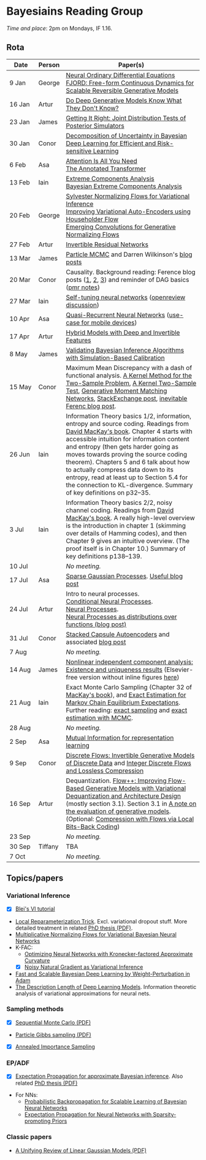 # Bayesiains Reading Group

*Time and place*: 2pm on Mondays, IF 1.16.

## Rota

| Date  | Person | Paper(s) |
| --- | --- | --- |
| 9&nbsp;Jan&nbsp;&nbsp;&nbsp;&nbsp;| George | [Neural Ordinary Differential Equations](https://arxiv.org/abs/1806.07366)<br/>[FJORD: Free-form Continuous Dynamics for Scalable Reversible Generative Models](https://arxiv.org/abs/1810.01367) |
| 16 Jan | Artur | [Do Deep Generative Models Know What They Don't Know?](https://arxiv.org/abs/1810.09136) |
| 23 Jan | James | [Getting It Right: Joint Distribution Tests of Posterior Simulators](https://www.jstor.org/stable/27590449) |
| 30 Jan | Conor | [Decomposition of Uncertainty in Bayesian Deep Learning for Efficient and Risk-sensitive Learning](https://arxiv.org/abs/1710.07283) |
| 6 Feb | Asa | [Attention Is All You Need](https://arxiv.org/abs/1706.03762) <br/> [The Annotated Transformer](http://nlp.seas.harvard.edu/2018/04/03/attention.html) |
| 13 Feb | Iain | [Extreme Components Analysis](https://papers.nips.cc/paper/2517-extreme-components-analysis) <br/> [Bayesian Extreme Components Analysis](https://www.ics.uci.edu/~welling/publications/papers/BayesianXCA_IJCAI09%28color%29.pdf) |
| 20 Feb | George | [Sylvester Normalizing Flows for Variational Inference](https://arxiv.org/abs/1803.05649) <br/> [Improving Variational Auto-Encoders using Householder Flow](https://arxiv.org/abs/1611.09630) <br/> [Emerging Convolutions for Generative Normalizing Flows](https://arxiv.org/abs/1901.11137) |
| 27 Feb | Artur | [Invertible Residual Networks](https://arxiv.org/abs/1811.00995) |
| 13 Mar | James | [Particle MCMC](http://dx.doi.org/10.1111/j.1467-9868.2009.00736.x) and Darren Wilkinson's [blog posts](https://darrenjw.wordpress.com/2014/01/25/introduction-to-the-particle-gibbs-sampler/) |
| 20 Mar | Conor | Causality. Background reading: Ference blog posts ([1](https://www.inference.vc/untitled/), [2](https://www.inference.vc/causal-inference-2-illustrating-interventions-in-a-toy-example/), [3](https://www.inference.vc/causal-inference-3-counterfactuals/)) and reminder of DAG basics ([pmr notes](https://www.inf.ed.ac.uk/teaching/courses/pmr/18-19/assets/slides/slides03b.pdf)) |
| 27 Mar | Iain | [Self-tuning neural networks](https://arxiv.org/abs/1903.03088) ([openreview discussion](https://openreview.net/forum?id=r1eEG20qKQ)) |
| 10 Apr | Asa | [Quasi-Recurrent Neural Networks](https://arxiv.org/abs/1611.01576) ([use-case for mobile devices](https://ai.googleblog.com/2019/03/rnn-based-handwriting-recognition-in.html))
| 17 Apr | Artur | [Hybrid Models with Deep and Invertible Features](https://arxiv.org/abs/1902.02767) |
| 8 May  | James | [Validating Bayesian Inference Algorithms with Simulation-Based Calibration](https://arxiv.org/abs/1804.06788) |
| 15 May  | Conor | Maximum Mean Discrepancy with a dash of functional analysis. [A Kernel Method for the Two-Sample Problem](https://papers.nips.cc/paper/3110-a-kernel-method-for-the-two-sample-problem), [A Kernel Two-Sample Test](http://jmlr.csail.mit.edu/papers/v13/gretton12a.html), [Generative Moment Matching Networks](https://arxiv.org/abs/1502.02761), [StackExchange post](https://stats.stackexchange.com/a/276618), [inevitable Ferenc blog post](https://www.inference.vc/another-favourite-machine-learning-paper-adversarial-networks-vs-kernel-scoring-rules/). |
| 26 Jun | Iain  | Information Theory basics 1/2, information, entropy and source coding. Readings from [David MacKay's book](http://www.inference.org.uk/itila/book.html). Chapter 4 starts with accessible intuition for information content and entropy (then gets harder going as moves towards proving the source coding theorem). Chapters 5 and 6 talk about how to actually compress data down to its entropy, read at least up to Section 5.4 for the connection to KL-divergence. Summary of key definitions on p32–35. |
| 3 Jul | Iain  | Information Theory basics 2/2, noisy channel coding. Readings from [David MacKay's book](http://www.inference.org.uk/itila/book.html). A really high-level overview is the introduction in chapter 1 (skimming over details of Hamming codes), and then Chapter 9 gives an intuitive overview. (The proof itself is in Chapter 10.) Summary of key definitions p138–139. |
| 10 Jul | | _No meeting._ |
| 17 Jul | Asa | [Sparse Gaussian Processes](https://papers.nips.cc/paper/2857-sparse-gaussian-processes-using-pseudo-inputs). [Useful blog post](https://www.prowler.io/blog/sparse-gps-approximate-the-posterior-not-the-model)|
| 24 Jul | Artur | Intro to neural processes. </br> [Conditional Neural Processes](https://arxiv.org/abs/1807.01613). </br> [Neural Processes](https://arxiv.org/abs/1807.01622). </br> [Neural Processes as distributions over functions (blog post)](https://kasparmartens.rbind.io/post/np/)
| 31 Jul | Conor | [Stacked Capsule Autoencoders](https://arxiv.org/abs/1906.06818) and associated [blog post](http://akosiorek.github.io/ml/2019/06/23/stacked_capsule_autoencoders.html)
| 7 Aug | | _No meeting._ |
| 14 Aug | James | [Nonlinear independent component analysis: Existence and uniqueness results](https://www.sciencedirect.com/science/article/pii/S0893608098001403) (Elsevier-free version without inline figures [here](https://www.cs.helsinki.fi/u/ahyvarin/papers/NN99.pdf)) |
| 21 Aug | Iain | Exact Monte Carlo Sampling (Chapter 32 of [MacKay's book](http://www.inference.org.uk/itila/book.html)), and [Exact Estimation for Markov Chain Equilibrium Expectations](http://web.stanford.edu/~glynn/papers/2014/GRhee14.html). Further reading: [exact sampling](http://www.dbwilson.com/exact/) and [exact estimation with MCMC](https://sites.google.com/site/pierrejacob/articles). |
| 28 Aug | | _No meeting._ |
| 2 Sep | Asa | [Mutual Information for representation learning](https://arxiv.org/abs/1907.13625)|
| 9 Sep | Conor | [Discrete Flows: Invertible Generative Models of Discrete Data](https://arxiv.org/abs/1905.10347) and [Integer Discrete Flows and Lossless Compression](https://arxiv.org/abs/1905.07376) |
| 16 Sep | Artur | Dequantization. [Flow++: Improving Flow-Based Generative Models with Variational Dequantization and Architecture Design](https://arxiv.org/abs/1902.00275) (mostly section 3.1). Section 3.1 in [A note on the evaluation of generative models](https://arxiv.org/abs/1511.01844). (Optional: [Compression with Flows via Local Bits-Back Coding](https://arxiv.org/abs/1905.08500)) |
| 23 Sep | | _No meeting._ |
| 30 Sep | Tiffany | TBA |
| 7 Oct |  | _No meeting._ |

## Topics/papers

### Variational Inference

- [x] [Blei's VI tutorial](https://arxiv.org/abs/1601.00670)
- [Local Reparameterization Trick](https://arxiv.org/abs/1506.02557). Excl. variational dropout stuff. More detailed treatment in related [PhD thesis (PDF)](https://www.dropbox.com/s/v6ua3d9yt44vgb3/cover_and_thesis.pdf?raw=1).
- [Multiplicative Normalizing Flows for Variational Bayesian Neural Networks](https://arxiv.org/abs/1703.01961)
- K-FAC:
  - [Optimizing Neural Networks with Kronecker-factored Approximate Curvature](https://arxiv.org/abs/1503.05671)
  - [x] [Noisy Natural Gradient as Variational Inference](https://arxiv.org/abs/1712.02390)
- [Fast and Scalable Bayesian Deep Learning by Weight-Perturbation in Adam](https://arxiv.org/abs/1806.04854)
- [
The Description Length of Deep Learning Models](https://arxiv.org/abs/1802.07044). Information theoretic analysis of variational approximations for neural nets.
  
### Sampling methods

- [x] [Sequential Monte Carlo (PDF)](https://www.stats.ox.ac.uk/~doucet/doucet_defreitas_gordon_smcbookintro.pdf)
- [Particle Gibbs sampling (PDF)](https://www.stats.ox.ac.uk/~doucet/andrieu_doucet_holenstein_PMCMC.pdf)
- [x] [Annealed Importance Sampling](https://arxiv.org/abs/physics/9803008)

### EP/ADF

- [x] [Expectation Propagation for approximate Bayesian inference](https://arxiv.org/abs/1301.2294). Also related [PhD thesis (PDF)](https://tminka.github.io/papers/ep/minka-thesis.pdf)
- For NNs:
  - [Probabilistic Backpropagation for Scalable Learning of Bayesian Neural Networks](https://arxiv.org/abs/1502.05336)
  - [Expectation Propagation for Neural Networks with Sparsity-promoting Priors](https://arxiv.org/abs/1303.6938)
  
### Classic papers

- [A Unifying Review of Linear Gaussian Models (PDF)](http://mlg.eng.cam.ac.uk/zoubin/papers/lds.pdf)
